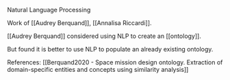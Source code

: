 Natural Language Processing

Work of [[Audrey Berquand]], [[Annalisa Riccardi]].

[[Audrey Berquand]] considered using NLP to create an [[ontology]].

But found it is better to use NLP to populate an already existing ontology.


References:
[[Berquand2020 - Space mission design ontology. Extraction of domain-specific entities and concepts using similarity analysis]]